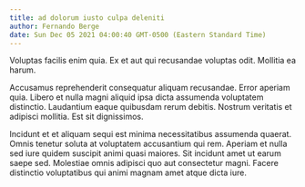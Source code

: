 ```yaml
---
title: ad dolorum iusto culpa deleniti
author: Fernando Berge
date: Sun Dec 05 2021 04:00:40 GMT-0500 (Eastern Standard Time)
---
```

Voluptas facilis enim quia. Ex et aut qui recusandae voluptas odit. Mollitia ea harum.

 Accusamus reprehenderit consequatur aliquam recusandae. Error aperiam quia. Libero et nulla magni aliquid ipsa dicta assumenda voluptatem distinctio. Laudantium eaque quibusdam rerum debitis. Nostrum veritatis et adipisci mollitia. Est sit dignissimos.

 Incidunt et et aliquam sequi est minima necessitatibus assumenda quaerat. Omnis tenetur soluta at voluptatem accusantium qui rem. Aperiam et nulla sed iure quidem suscipit animi quasi maiores. Sit incidunt amet ut earum saepe sed. Molestiae omnis adipisci quo aut consectetur magni. Facere distinctio voluptatibus qui animi magnam amet atque dicta iure.